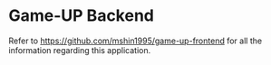 # Game-UP Backend

Refer to https://github.com/mshin1995/game-up-frontend for all the information regarding this application.
